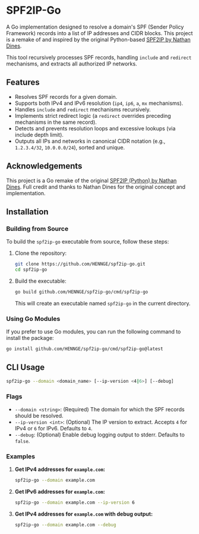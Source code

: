 # SPF2IP-Go

A Go implementation designed to resolve a domain's SPF (Sender Policy Framework) records into a list of IP addresses and CIDR blocks. This project is a remake of and inspired by the original Python-based [SPF2IP by Nathan Dines](https://github.com/nathandines/SPF2IP).

This tool recursively processes SPF records, handling `include` and `redirect` mechanisms, and extracts all authorized IP networks.

## Features

- Resolves SPF records for a given domain.
- Supports both IPv4 and IPv6 resolution (`ip4`, `ip6`, `a`, `mx` mechanisms).
- Handles `include` and `redirect` mechanisms recursively.
- Implements strict redirect logic (a `redirect` overrides preceding mechanisms in the same record).
- Detects and prevents resolution loops and excessive lookups (via include depth limit).
- Outputs all IPs and networks in canonical CIDR notation (e.g., `1.2.3.4/32`, `10.0.0.0/24`), sorted and unique.

## Acknowledgements

This project is a Go remake of the original [SPF2IP (Python) by Nathan Dines](https://github.com/nathandines/SPF2IP). Full credit and thanks to Nathan Dines for the original concept and implementation.

## Installation

### Building from Source
To build the `spf2ip-go` executable from source, follow these steps:

1.  Clone the repository:
    ```bash
    git clone https://github.com/HENNGE/spf2ip-go.git
    cd spf2ip-go
    ```
    
2.  Build the executable:
    ```bash
    go build github.com/HENNGE/spf2ip-go/cmd/spf2ip-go
    ```
    This will create an executable named `spf2ip-go` in the current directory.

### Using Go Modules
If you prefer to use Go modules, you can run the following command to install the package:

```bash
go install github.com/HENNGE/spf2ip-go/cmd/spf2ip-go@latest
```

## CLI Usage

```bash
spf2ip-go --domain <domain_name> [--ip-version <4|6>] [--debug]
```

### Flags

* `--domain <string>`: (Required) The domain for which the SPF records should be resolved.
* `--ip-version <int>`: (Optional) The IP version to extract. Accepts `4` for IPv4 or `6` for IPv6. Defaults to `4`.
* `--debug`: (Optional) Enable debug logging output to stderr. Defaults to `false`.

### Examples

1.  **Get IPv4 addresses for `example.com`:**
    ```bash
    spf2ip-go --domain example.com
    ```

1.  **Get IPv6 addresses for `example.com`:**
    ```bash
    spf2ip-go --domain example.com --ip-version 6
    ```

1.  **Get IPv4 addresses for `example.com` with debug output:**
    ```bash
    spf2ip-go --domain example.com --debug
    ```
